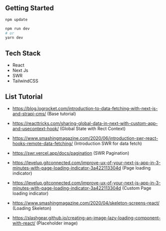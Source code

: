 
## Getting Started
```bash
npm update
```
```bash
npm run dev
# or
yarn dev
```

## Tech Stack
* React
* Next Js
* SWR
* TailwindCSS

## List Tutorial
* https://blog.logrocket.com/introduction-to-data-fetching-with-next-js-and-strapi-cms/ (Base tutorial)

* https://reacttricks.com/sharing-global-data-in-next-with-custom-app-and-usecontext-hook/ (Global State with Rect Context)

* https://www.smashingmagazine.com/2020/06/introduction-swr-react-hooks-remote-data-fetching/ (Introduction SWR for data fetch)

* https://swr.vercel.app/docs/pagination (SWR Pagination)

* https://levelup.gitconnected.com/improve-ux-of-your-next-js-app-in-3-minutes-with-page-loading-indicator-3a422113304d (Page loading indicator)

* https://levelup.gitconnected.com/improve-ux-of-your-next-js-app-in-3-minutes-with-page-loading-indicator-3a422113304d (Custom Page loading indicator)

* https://www.smashingmagazine.com/2020/04/skeleton-screens-react/ (Loading Skeleton)

* https://slashgear.github.io/creating-an-image-lazy-loading-component-with-react/ (Placeholder image)